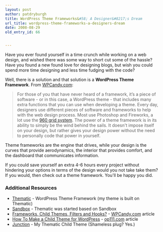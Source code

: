 ```yaml
---
layout: post
author: patdryburgh
title: WordPress Theme Frameworks&#58; A Designer&#8217;s Dream
url_title: wordpress-theme-frameworks-a-designers-dream
date: 2008-08-29
old_entry_id: 66


---
```


Have you ever found yourself in a time crunch while working on a web design, and wished there was some way to short cut some of the hassle? Have you found a new found love for designing blogs, but wish you could spend more time designing and less time fudging with the code?

Well, there is a solution and that solution is a <strong>WordPress Theme Framework</strong>. From <a href="http://wpcandy.com/articles/frameworks-child-themes-filters-and-hook.html">WPCandy.com</a>:
>For those of you that have never heard of a framework, it’s a piece of software - or in this case, a WordPress theme - that includes many extra functions that you can use when developing a theme.
Every day, designers use different pieces of software and frameworks to help with the web design process. Most use Photoshop and Fireworks, a lot use the <a href="http://960.gs">960 grid system</a>. The power of a theme framework is in its ability to simply be the wind behind the sails. It doesn't impose itself on your design, but rather gives your design power without the need to personally code that power in yourself.

Theme frameworks are the engine that drives, while your design is the curves that provide aerodynamics, the interior that provides comfort, and the dashboard that communicates information.

If you could save yourself an extra 4-6 hours every project without hindering your options in terms of the design would you not take take them? If you would, then check out a theme framework. You'll be happy you did.
<h3>Additional Resources</h3>
<ul>
	<li><a href="http://themeshaper.com/thematic-for-wordpress/">Thematic</a> - WordPress Theme Framework (my theme is built on Thematic)</li>
	<li><a href="http://www.plaintxt.org/themes/sandbox/">Sandbox</a> - Thematic was started based on Sandbox</li>
	<li><a href="http://wpcandy.com/articles/frameworks-child-themes-filters-and-hook.html">Frameworks, Child Themes, Filters and Hooks?</a> - <a href="http://wpcandy.com">WPCandy.com</a> article</li>
	<li><a href="http://op111.net/p53">How To Make a Child Theme for WordPress</a> - <a href="http://op111.com">op111.com</a> article</li>
	<li><a href="http://patdryburgh.com/junction/">Junction</a> - My Thematic Child Theme (Shameless plug? Yes.)</li>
</ul>